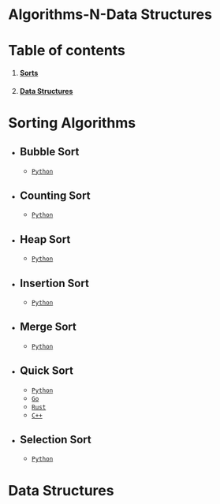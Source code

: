 # Algorithms-N-Data Structures

# Table of contents

1. #### [Sorts](#sorting-algorithms)
2. #### [Data Structures](#data-structures)

# Sorting Algorithms

- ## Bubble Sort
  - [`Python`](/Sorts/Python/BubbleSort.py)
- ## Counting Sort
  - [`Python`](/Sorts/Python/CountingSort.py)
- ## Heap Sort
  - [`Python`](/Sorts/Python/HeapSort.py)
- ## Insertion Sort
  - [`Python`](/Sorts/Python/InsertionSort.py)
- ## Merge Sort
  - [`Python`](/Sorts/Python/MergeSort.py)
- ## Quick Sort
  - [`Python`](/Sorts/Python/QuickSort.py)
  - [`Go`]()
  - [`Rust`]()
  - [`C++`]()
- ## Selection Sort
  - [`Python`](/Sorts/Python/SelectionSort.py)

# Data Structures
